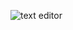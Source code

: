 ![text editor](https://user-images.githubusercontent.com/87744721/151492354-7eec4ed5-486a-4080-9bd3-b71ae8c4e95e.JPG)
